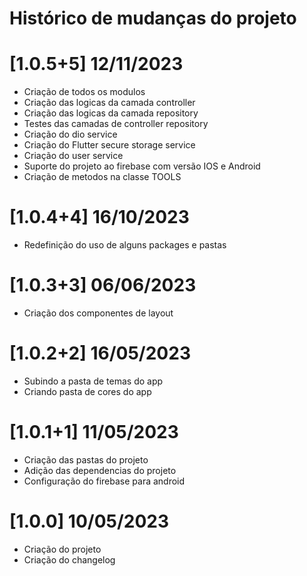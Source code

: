 # Histórico de mudanças do projeto


# [1.0.5+5] 12/11/2023
- Criação de todos os modulos
- Criação das logicas da camada controller
- Criação das logicas da camada repository
- Testes das camadas de controller repository
- Criação do dio service
- Criação do Flutter secure storage service
- Criação do user service
- Suporte do projeto ao firebase com versão IOS e Android
- Criação de metodos na classe TOOLS  

# [1.0.4+4] 16/10/2023
- Redefinição do uso de alguns packages e pastas

# [1.0.3+3] 06/06/2023
- Criação dos componentes de layout

# [1.0.2+2] 16/05/2023
- Subindo a pasta de temas do app
- Criando pasta de cores do app

# [1.0.1+1] 11/05/2023
- Criação das pastas do projeto
- Adição das dependencias do projeto
- Configuração do firebase para android

# [1.0.0] 10/05/2023
- Criação do projeto
- Criação do changelog